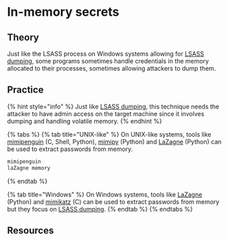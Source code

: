 # In-memory secrets

## Theory

Just like the LSASS process on Windows systems allowing for [LSASS dumping](lsass.md), some programs sometimes handle credentials in the memory allocated to their processes, sometimes allowing attackers to dump them.

## Practice

{% hint style="info" %}
Just like [LSASS dumping](lsass.md), this technique needs the attacker to have admin access on the target machine since it involves dumping and handling volatile memory.
{% endhint %}

{% tabs %}
{% tab title="UNIX-like" %}
On UNIX-like systems, tools like [mimipenguin](https://github.com/huntergregal/mimipenguin) (C, Shell, Python), [mimipy](https://github.com/n1nj4sec/mimipy) (Python) and [LaZagne](https://github.com/AlessandroZ/LaZagne) (Python) can be used to extract passwords from memory.

```bash
mimipenguin
laZagne memory
```
{% endtab %}

{% tab title="Windows" %}
On Windows systems, tools like [LaZagne](https://github.com/AlessandroZ/LaZagne) (Python) and [mimikatz](https://github.com/gentilkiwi/mimikatz) (C) can be used to extract passwords from memory but they focus on [LSASS dumping](lsass.md).
{% endtab %}
{% endtabs %}

## Resources
